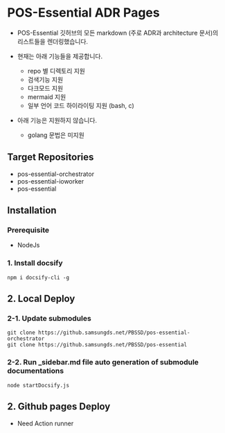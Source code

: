 # POS-Essential ADR Pages

- POS-Essential 깃허브의 모든 markdown (주로 ADR과 architecture 문서)의 리스트들을 렌더링했습니다.


- 현재는 아래 기능들을 제공합니다. 
  - repo 별 디렉토리 지원 
  - 검색기능 지원 
  - 다크모드 지원 
  - mermaid 지원 
  - 일부 언어 코드 하이라이팅 지원 (bash, c)


- 아래 기능은 지원하지 않습니다.
  - golang 문법은 미지원

## Target Repositories
- pos-essential-orchestrator
- pos-essential-ioworker
- pos-essential


## Installation

### Prerequisite
- NodeJs

### 1. Install docsify
```
npm i docsify-cli -g
```

## 2. Local Deploy

### 2-1. Update submodules
```
git clone https://github.samsungds.net/PBSSD/pos-essential-orchestrator
git clone https://github.samsungds.net/PBSSD/pos-essential
```

### 2-2. Run _sidebar.md file auto generation of submodule documentations
```
node startDocsify.js
```

## 2. Github pages Deploy
- Need Action runner